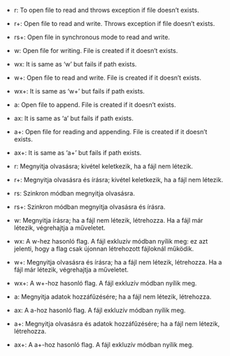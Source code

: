 - r: To open file to read and throws exception if file doesn’t exists.
- r+: Open file to read and write. Throws exception if file doesn’t exists.
- rs+: Open file in synchronous mode to read and write.
- w: Open file for writing. File is created if it doesn’t exists.
- wx: It is same as ‘w’ but fails if path exists.
- w+: Open file to read and write. File is created if it doesn’t exists.
- wx+: It is same as ‘w+’ but fails if path exists.
- a: Open file to append. File is created if it doesn’t exists.
- ax: It is same as ‘a’ but fails if path exists.
- a+: Open file for reading and appending. File is created if it doesn’t exists.
- ax+: It is same as ‘a+’ but fails if path exists.

- r: Megnyitja olvasásra; kivétel keletkezik, ha a fájl nem létezik.

- r+: Megnyitja olvasásra és írásra; kivétel keletkezik, ha a fájl nem létezik.

- rs: Szinkron módban megnyitja olvasásra.

- rs+: Szinkron módban megnyitja olvasásra és írásra.

- w: Megnyitja írásra; ha a fájl nem létezik, létrehozza. Ha a fájl már létezik, végrehajtja a műveletet.

- wx: A w-hez hasonló flag. A fájl exkluzív módban nyílik meg: ez azt jelenti, hogy a flag csak újonnan létrehozott fájloknál működik.

- w+: Megnyitja olvasásra és írásra; ha a fájl nem létezik, létrehozza. Ha a fájl már létezik, végrehajtja a műveletet.

- wx+: A w+-hoz hasonló flag. A fájl exkluzív módban nyílik meg.

- a: Megnyitja adatok hozzáfűzésére; ha a fájl nem létezik, létrehozza.

- ax: A a-hoz hasonló flag. A fájl exkluzív módban nyílik meg.

- a+: Megnyitja olvasásra és adatok hozzáfűzésére; ha a fájl nem létezik, létrehozza.

- ax+: A a+-hoz hasonló flag. A fájl exkluzív módban nyílik meg.
